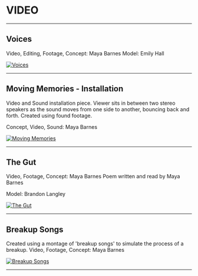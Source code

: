 # VIDEO

---


## Voices

Video, Editing, Footage, Concept: Maya Barnes
Model: Emily Hall

[![Voices](http://img.youtube.com/vi/UE1jgQYh6sk/0.jpg)](http://www.youtube.com/watch?v=UE1jgQYh6sk)

---

## Moving Memories - Installation

Video and Sound installation piece. Viewer sits in between two stereo speakers as the sound moves from one side to another, bouncing back and forth.
Created using found footage.

Concept, Video, Sound: Maya Barnes


[![Moving Memories](http://img.youtube.com/vi/6lAVzRQlySU/0.jpg)](http://www.youtube.com/watch?v=6lAVzRQlySU)

---

## The Gut

Video, Footage, Concept: Maya Barnes
Poem written and read by Maya Barnes

Model: Brandon Langley

[![The Gut](http://img.youtube.com/vi/wedHQ1siDS8/0.jpg)](http://www.youtube.com/watch?v=wedHQ1siDS8)

---

## Breakup Songs

Created using a montage of 'breakup songs' to simulate the process of a breakup.
Video, Footage, Concept: Maya Barnes

[![Breakup Songs](http://img.youtube.com/vi/AK2nIfkE668/0.jpg)](http://www.youtube.com/watch?v=AK2nIfkE668)

---

